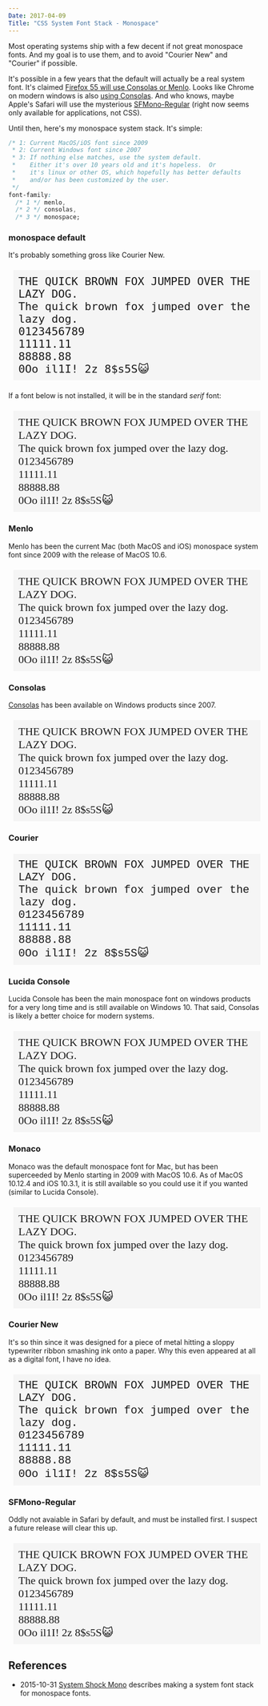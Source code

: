 ```yaml
---
Date: 2017-04-09
Title: "CSS System Font Stack - Monospace"
---
```

<style>
.sample {
  background-color: #f5f5f5;
  font-size: 22px;
  margin-left:10px;
  padding: 10px;
</style>

Most operating systems ship with a few decent if not great monospace fonts.
And my goal is to use them, and to avoid "Courier New" and "Courier" if
possible.

It's possible in a few years that the default will actually be a real
system font.  It's claimed [Firefox
55 will use Consolas or
Menlo](https://www.fxsitecompat.com/en-CA/docs/2017/some-of-browser-default-fonts-have-been-changed/).  Looks like Chrome on modern windows is also [using Consolas](https://bugs.chromium.org/p/chromium/issues/detail?id=388087).  And who knows, maybe Apple's Safari will use the mysterious [SFMono-Regular](https://developer.apple.com/fonts/) (right now seems only available for applications, not CSS).

Until then, here's my monospace system stack.  It's simple:

```css
/* 1: Current MacOS/iOS font since 2009
 * 2: Current Windows font since 2007
 * 3: If nothing else matches, use the system default.
 *    Either it's over 10 years old and it's hopeless.  Or
 *    it's linux or other OS, which hopefully has better defaults
 *    and/or has been customized by the user.
 */
font-family:
  /* 1 */ menlo,
  /* 2 */ consolas, 
  /* 3 */ monospace;
```

### monospace default

It's probably something gross like Courier New.

<p class="sample" style="font-family: monospace;">
THE QUICK BROWN FOX JUMPED OVER THE LAZY DOG.<br>
The quick brown fox jumped over the lazy dog.<br>
0123456789<br>
11111.11<br>
88888.88<br>
0Oo il1I! 2z 8$s5S😺
</p>

If a font below is not installed, it will be in the standard *serif* font:

<p class="sample" style="font-family: serif;">
THE QUICK BROWN FOX JUMPED OVER THE LAZY DOG.<br>
The quick brown fox jumped over the lazy dog.<br>
0123456789<br>
11111.11<br>
88888.88<br>
0Oo il1I! 2z 8$s5S😺
</p>

### Menlo

Menlo has been the current Mac (both MacOS and iOS) monospace system font
since 2009 with the release of MacOS 10.6.

<p class="sample" style="font-family: menlo;">
THE QUICK BROWN FOX JUMPED OVER THE LAZY DOG.<br>
The quick brown fox jumped over the lazy dog.<br>
0123456789<br>
11111.11<br>
88888.88<br>
0Oo il1I! 2z 8$s5S😺
</p>

### Consolas

[Consolas](https://www.microsoft.com/typography/fonts/font.aspx?FMID=1924) has been available on Windows products since 2007.

<p class="sample" style="font-family: consolas;">
THE QUICK BROWN FOX JUMPED OVER THE LAZY DOG.<br>
The quick brown fox jumped over the lazy dog.<br>
0123456789<br>
11111.11<br>
88888.88<br>
0Oo il1I! 2z 8$s5S😺
</p>

### Courier

<p class="sample" style="font-family: courier;">
THE QUICK BROWN FOX JUMPED OVER THE LAZY DOG.<br>
The quick brown fox jumped over the lazy dog.<br>
0123456789<br>
11111.11<br>
88888.88<br>
0Oo il1I! 2z 8$s5S😺
</p>

###  Lucida Console

Lucida Console has been the main monospace font on windows products for a very
long time and is still available on Windows 10. That said, Consolas is likely
a better choice for modern systems.

<p class="sample" style="font-family: lucida console;">
THE QUICK BROWN FOX JUMPED OVER THE LAZY DOG.<br>
The quick brown fox jumped over the lazy dog.<br>
0123456789<br>
11111.11<br>
88888.88<br>
0Oo il1I! 2z 8$s5S😺
</p>

### Monaco

Monaco was the default monospace font for Mac, but has been superceeded by Menlo starting in 2009 with MacOS 10.6.  As of MacOS 10.12.4 and iOS 10.3.1, it is still available so you could use it if you wanted (similar to Lucida Console).

<p class="sample" style="font-family: monaco;">
THE QUICK BROWN FOX JUMPED OVER THE LAZY DOG.<br>
The quick brown fox jumped over the lazy dog.<br>
0123456789<br>
11111.11<br>
88888.88<br>
0Oo il1I! 2z 8$s5S😺
</p>

### Courier New 

It's so thin since it was designed for a piece of metal hitting a sloppy typewriter ribbon smashing ink onto a paper.  Why this even appeared at all as a digital font, I have no idea.

<p class="sample" style="font-family: courier new;">
THE QUICK BROWN FOX JUMPED OVER THE LAZY DOG.<br>
The quick brown fox jumped over the lazy dog.<br>
0123456789<br>
11111.11<br>
88888.88<br>
0Oo il1I! 2z 8$s5S😺
</p>

### SFMono-Regular

Oddly not avaiable in Safari by default, and must be installed first.  I
suspect a future release will clear this up.

<p class="sample" style="font-family: SFMono-Regular;">
THE QUICK BROWN FOX JUMPED OVER THE LAZY DOG.<br>
The quick brown fox jumped over the lazy dog.<br>
0123456789<br>
11111.11<br>
88888.88<br>
0Oo il1I! 2z 8$s5S😺
</p>

## References

* 2015-10-31 [System Shock Mono](http://z12t.com/system-shock-mono/) describes making a system font stack for monospace fonts.

